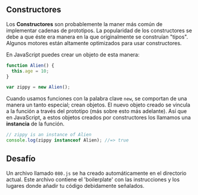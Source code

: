 Constructores
-------------

Los __Constructores__ son probablemente la maner más común de implementar
cadenas de prototipos. La popularidad de los constructores se debe a que éste
era manera en la que originalmente se construían "tipos". Algunos motores están
altamente optimizados para usar constructores.

En JavaScript puedes crear un objeto de esta manera:

```js
function Alien() {
  this.age = 10;
}

var zippy = new Alien();
```

Cuando usamos funciones con la palabra clave `new`, se comportan de una manera
un tanto especial; crean objetos. El nuevo objeto creado se vincula a la función
a través del prototipo (más sobre esto más adelante). Así que en JavaScript, a
estos objetos creados por constructores los llamamos una __instancia__ de la
función.

```js
// zippy is an instance of Alien
console.log(zippy instanceof Alien); //=> true
```

Desafío
-------

Un archivo llamado `080.js` se ha creado automáticamente en el directorio
actual. Este archivo contiene el 'boilerplate' con las instrucciones y los
lugares donde añadir tu código debidamente señalados.
